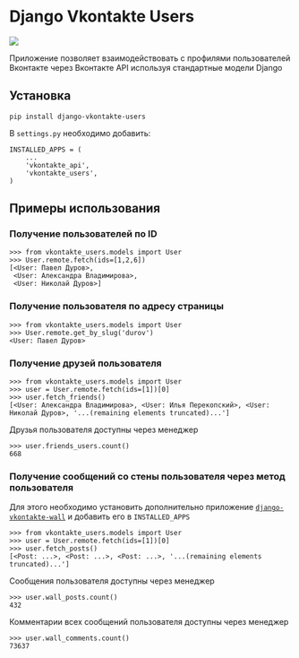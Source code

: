# Django Vkontakte Users

<a href="https://travis-ci.org/#!/ramusus/django-vkontakte-users" title="Django Vkontakte Users Travis Status"><img src="https://secure.travis-ci.org/ramusus/django-vkontakte-users.png"></a>

Приложение позволяет взаимодействовать с профилями пользователей Вконтакте через Вконтакте API используя стандартные модели Django

## Установка

    pip install django-vkontakte-users

В `settings.py` необходимо добавить:

    INSTALLED_APPS = (
        ...
        'vkontakte_api',
        'vkontakte_users',
    )

## Примеры использования

### Получение пользователей по ID

    >>> from vkontakte_users.models import User
    >>> User.remote.fetch(ids=[1,2,6])
    [<User: Павел Дуров>,
     <User: Александра Владимирова>,
     <User: Николай Дуров>]

### Получение пользователя по адресу страницы

    >>> from vkontakte_users.models import User
    >>> User.remote.get_by_slug('durov')
    <User: Павел Дуров>

### Получение друзей пользователя

    >>> from vkontakte_users.models import User
    >>> user = User.remote.fetch(ids=[1])[0]
    >>> user.fetch_friends()
    [<User: Александра Владимирова>, <User: Илья Перекопский>, <User: Николай Дуров>, '...(remaining elements truncated)...']

Друзья пользователя доступны через менеджер

    >>> user.friends_users.count()
    668

### Получение сообщений со стены пользователя через метод пользователя

Для этого необходимо установить дополнительно приложение
[`django-vkontakte-wall`](http://github.com/ramusus/django-vkontakte-wall/) и добавить его в `INSTALLED_APPS`

    >>> from vkontakte_users.models import User
    >>> user = User.remote.fetch(ids=[1])[0]
    >>> user.fetch_posts()
    [<Post: ...>, <Post: ...>, <Post: ...>, '...(remaining elements truncated)...']

Сообщения пользователя доступны через менеджер

    >>> user.wall_posts.count()
    432

Комментарии всех сообщений пользователя доступны через менеджер

    >>> user.wall_comments.count()
    73637
